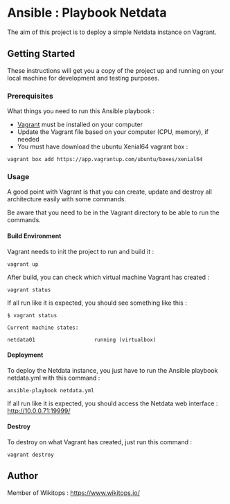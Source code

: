 # Ansible : Playbook Netdata
The aim of this project is to deploy a simple Netdata instance on Vagrant.

## Getting Started

These instructions will get you a copy of the project up and running on your local machine for development and testing purposes.

### Prerequisites

What things you need to run this Ansible playbook :

* [Vagrant](https://www.vagrantup.com/docs/installation/) must be installed on your computer
* Update the Vagrant file based on your computer (CPU, memory), if needed
* You must have download the ubuntu Xenial64 vagrant box :

```
vagrant box add https://app.vagrantup.com/ubuntu/boxes/xenial64
```

### Usage

A good point with Vagrant is that you can create, update and destroy all architecture easily with some commands.

Be aware that you need to be in the Vagrant directory to be able to run the commands.

#### Build Environment

Vagrant needs to init the project to run and build it :

```
vagrant up
```

After build, you can check which virtual machine Vagrant has created :

```
vagrant status
```

If all run like it is expected, you should see something like this :

```
$ vagrant status

Current machine states:

netdata01                   running (virtualbox)
```

#### Deployment

To deploy the Netdata instance, you just have to run the Ansible playbook netdata.yml with this command :

```
ansible-playbook netdata.yml
```

If all run like it is expected, you should access the Netdata web interface : http://10.0.0.71:19999/

#### Destroy

To destroy on what Vagrant has created, just run this command :

```
vagrant destroy
```

## Author

Member of Wikitops : https://www.wikitops.io/
